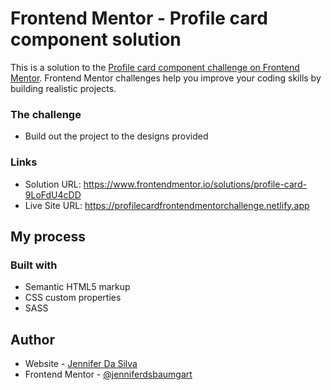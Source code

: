# Frontend Mentor - Profile card component solution

This is a solution to the [Profile card component challenge on Frontend Mentor](https://www.frontendmentor.io/challenges/profile-card-component-cfArpWshJ). Frontend Mentor challenges help you improve your coding skills by building realistic projects. 

### The challenge

- Build out the project to the designs provided


### Links

- Solution URL: https://www.frontendmentor.io/solutions/profile-card-9LoFdU4cDD
- Live Site URL: https://profilecardfrontendmentorchallenge.netlify.app

## My process

### Built with

- Semantic HTML5 markup
- CSS custom properties
- SASS

## Author

- Website - [Jennifer Da Silva](https://jenniferds.netlify.app/english.html)
- Frontend Mentor - [@jenniferdsbaumgart](https://www.frontendmentor.io/profile/jenniferdsbaumgart)

